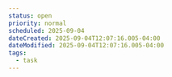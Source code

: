 ```yaml
---
status: open
priority: normal
scheduled: 2025-09-04
dateCreated: 2025-09-04T12:07:16.005-04:00
dateModified: 2025-09-04T12:07:16.005-04:00
tags:
  - task
---
```


